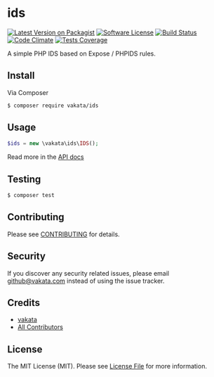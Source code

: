 # ids

[![Latest Version on Packagist][ico-version]][link-packagist]
[![Software License][ico-license]](LICENSE.md)
[![Build Status][ico-travis]][link-travis]
[![Code Climate][ico-cc]][link-cc]
[![Tests Coverage][ico-cc-coverage]][link-cc]

A simple PHP IDS based on Expose / PHPIDS rules.

## Install

Via Composer

``` bash
$ composer require vakata/ids
```

## Usage

``` php
$ids = new \vakata\ids\IDS();
```

Read more in the [API docs](docs/README.md)

## Testing

``` bash
$ composer test
```


## Contributing

Please see [CONTRIBUTING](CONTRIBUTING.md) for details.

## Security

If you discover any security related issues, please email github@vakata.com instead of using the issue tracker.

## Credits

- [vakata][link-author]
- [All Contributors][link-contributors]

## License

The MIT License (MIT). Please see [License File](LICENSE.md) for more information. 

[ico-version]: https://img.shields.io/packagist/v/vakata/ids.svg?style=flat-square
[ico-license]: https://img.shields.io/badge/license-MIT-brightgreen.svg?style=flat-square
[ico-travis]: https://img.shields.io/travis/vakata/ids/master.svg?style=flat-square
[ico-scrutinizer]: https://img.shields.io/scrutinizer/coverage/g/vakata/ids.svg?style=flat-square
[ico-code-quality]: https://img.shields.io/scrutinizer/g/vakata/ids.svg?style=flat-square
[ico-downloads]: https://img.shields.io/packagist/dt/vakata/ids.svg?style=flat-square
[ico-cc]: https://img.shields.io/codeclimate/github/vakata/ids.svg?style=flat-square
[ico-cc-coverage]: https://img.shields.io/codeclimate/coverage/github/vakata/ids.svg?style=flat-square

[link-packagist]: https://packagist.org/packages/vakata/ids
[link-travis]: https://travis-ci.org/vakata/ids
[link-scrutinizer]: https://scrutinizer-ci.com/g/vakata/ids/code-structure
[link-code-quality]: https://scrutinizer-ci.com/g/vakata/ids
[link-downloads]: https://packagist.org/packages/vakata/ids
[link-author]: https://github.com/vakata
[link-contributors]: ../../contributors
[link-cc]: https://codeclimate.com/github/vakata/ids

